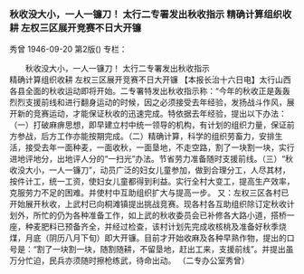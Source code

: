 ### 秋收没大小，一人一镰刀！  太行二专署发出秋收指示  精确计算组织收耕  左权三区展开竞赛不日大开镰
秀曾
1946-09-20
第2版()
专栏：

　　秋收没大小，一人一镰刀！
    太行二专署发出秋收指示         
    精确计算组织收耕
    左权三区展开竞赛不日大开镰
    【本报长治十六日电】太行山西各县全面的秋收运动即将开始。二专署特发出秋收指示称：“今年的秋收正是轰轰烈烈支援前线和进行翻身运动的时候，因之必须接受去年经验，发扬战斗作风，展开新的竞赛运动，才能保证秋收的迅速完成。特依据去年经验，提出以下办法：（一）打破麻痹思想，即早建立村中统一领导的机构，有计划的组织力量，保证前方参战，后方工作亦能按期完成。（二）精确计算，科学的组织劳畜力，安排生活，接受去年一面种麦，一面收秋，一面垦地，不走空路，割了一块割一块，实行进地评地分，出地评人分的“一扫光”办法。节省劳力准备随时支援前线。（三）“秋收没大小，一人一镰刀”，动员广泛的妇女儿童参加，做到合理分工，人尽其材，按件计工，统一工资，使妇女儿童都得到利益。实行全村大变工，提高生产效率，克服劳力不足的困难。并使村中互助组织扩大与提高一步。
    又：左权三区各村已开始展开秋收，上武村已向桐滩镇提出挑战竞赛。现各村各互助组织除订定秋收计划外，所忙的仍为各种准备工作，如上武的秋收委员会已补修各大路小道，搭桥一座，种麦肥料已预备齐全，并经过检查，该村计划先完成收核桃及准备好秋季烧煤，月底（阴历八月下旬）即大开镰。目前才开始收麻及各种早熟作物，提出的口号是：“割了一块割一块，随割随耕，不留垦地，赶出工来，支援前线”。并提出虽万分忙迫，民兵亦须随时擦枪练武，待命出动。
    （二专办公室秀曾）
